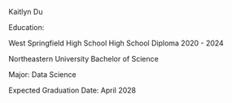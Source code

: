 Kaitlyn Du

Education:

West Springfield High School
High School Diploma
2020 - 2024

Northeastern University
Bachelor of Science

Major: Data Science

Expected Graduation Date: April 2028
